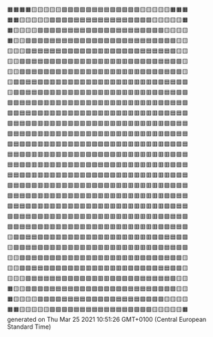 🟧🟧🟧🟧🟨🟨🟨🟨🟨🟩🟩🟩🟩🟩🟦🟦🟦🟩🟩🟩🟩🟩🟨🟨🟨🟨🟨🟧🟧🟧  
🟧🟧🟨🟨🟨🟨🟨🟩🟩🟩🟩🟦🟦🟦🟦🟦🟦🟦🟦🟦🟩🟩🟩🟩🟨🟨🟨🟨🟨🟧  
🟧🟨🟨🟨🟨🟩🟩🟩🟩🟦🟦🟦🟦🟪🟪🟪🟪🟪🟦🟦🟦🟦🟩🟩🟩🟩🟨🟨🟨🟨  
🟧🟨🟨🟩🟩🟩🟩🟦🟦🟦🟦🟪🟪🟪🟪🟪🟪🟪🟪🟪🟦🟦🟦🟦🟩🟩🟩🟩🟨🟨  
🟨🟨🟨🟩🟦🟦🟦🟦🟦🟪🟪🟪🟪🟪🟥🟥🟥🟪🟪🟪🟪🟪🟦🟦🟦🟦🟦🟩🟨🟨  
🟨🟨🟩🟩🟦🟦🟪🟪🟪🟪🟪🟥🟥🟥🟥🟥🟥🟥🟥🟥🟪🟪🟪🟪🟪🟦🟦🟩🟩🟨  
🟨🟨🟩🟩🟦🟪🟪🟪🟪🟥🟥🟥🟥🟥🟥🟥🟥🟥🟥🟥🟥🟥🟪🟪🟪🟪🟦🟩🟩🟨  
🟨🟩🟩🟦🟦🟪🟪🟥🟥🟥🟥🟥🟥🟥🟥🟥🟥🟥🟥🟥🟥🟥🟥🟥🟪🟪🟦🟦🟩🟩  
🟨🟩🟩🟦🟦🟪🟪🟥🟥🟥🟥🟥🟥🟥🟥🟥🟥🟥🟥🟥🟥🟥🟥🟥🟪🟪🟦🟦🟩🟩  
🟩🟩🟦🟦🟪🟪🟥🟥🟥🟥🟥🟥🟥🟥🟥🟥🟥🟥🟥🟥🟥🟥🟥🟥🟥🟪🟪🟦🟦🟩  
🟩🟩🟦🟦🟪🟪🟥🟥🟥🟥🟥🟥🟥🟥🟥🟥🟥🟥🟥🟥🟥🟥🟥🟥🟥🟪🟪🟦🟦🟩  
🟩🟦🟦🟪🟪🟥🟥🟥🟥🟥🟥🟥🟥🟥🟥🟥🟥🟥🟥🟥🟥🟥🟥🟥🟥🟥🟪🟪🟦🟦  
🟩🟦🟦🟪🟪🟥🟥🟥🟥🟥🟥🟥🟥🟥🟥🟥🟥🟥🟥🟥🟥🟥🟥🟥🟥🟥🟪🟪🟦🟦  
🟩🟦🟪🟪🟪🟥🟥🟥🟥🟥🟥🟥🟥🟥🟪🟪🟪🟥🟥🟥🟥🟥🟥🟥🟥🟥🟪🟪🟪🟦  
🟦🟦🟪🟪🟥🟥🟥🟥🟥🟥🟥🟥🟥🟪🟪🟪🟪🟪🟥🟥🟥🟥🟥🟥🟥🟥🟥🟪🟪🟦  
🟦🟦🟪🟪🟥🟥🟥🟥🟥🟥🟥🟥🟥🟪🟪🟦🟪🟪🟥🟥🟥🟥🟥🟥🟥🟥🟥🟪🟪🟦  
🟦🟦🟪🟪🟥🟥🟥🟥🟥🟥🟥🟥🟥🟪🟪🟪🟪🟪🟥🟥🟥🟥🟥🟥🟥🟥🟥🟪🟪🟦  
🟩🟦🟪🟪🟪🟥🟥🟥🟥🟥🟥🟥🟥🟥🟪🟪🟪🟥🟥🟥🟥🟥🟥🟥🟥🟥🟪🟪🟪🟦  
🟩🟦🟦🟪🟪🟥🟥🟥🟥🟥🟥🟥🟥🟥🟥🟥🟥🟥🟥🟥🟥🟥🟥🟥🟥🟥🟪🟪🟦🟦  
🟩🟦🟦🟪🟪🟥🟥🟥🟥🟥🟥🟥🟥🟥🟥🟥🟥🟥🟥🟥🟥🟥🟥🟥🟥🟥🟪🟪🟦🟦  
🟩🟩🟦🟦🟪🟪🟥🟥🟥🟥🟥🟥🟥🟥🟥🟥🟥🟥🟥🟥🟥🟥🟥🟥🟥🟪🟪🟦🟦🟩  
🟩🟩🟦🟦🟪🟪🟥🟥🟥🟥🟥🟥🟥🟥🟥🟥🟥🟥🟥🟥🟥🟥🟥🟥🟥🟪🟪🟦🟦🟩  
🟨🟩🟩🟦🟦🟪🟪🟥🟥🟥🟥🟥🟥🟥🟥🟥🟥🟥🟥🟥🟥🟥🟥🟥🟪🟪🟦🟦🟩🟩  
🟨🟩🟩🟦🟦🟪🟪🟥🟥🟥🟥🟥🟥🟥🟥🟥🟥🟥🟥🟥🟥🟥🟥🟥🟪🟪🟦🟦🟩🟩  
🟨🟨🟩🟩🟦🟪🟪🟪🟪🟥🟥🟥🟥🟥🟥🟥🟥🟥🟥🟥🟥🟥🟪🟪🟪🟪🟦🟩🟩🟨  
🟨🟨🟩🟩🟦🟦🟪🟪🟪🟪🟪🟥🟥🟥🟥🟥🟥🟥🟥🟥🟪🟪🟪🟪🟪🟦🟦🟩🟩🟨  
🟨🟨🟨🟩🟦🟦🟦🟦🟦🟪🟪🟪🟪🟪🟥🟥🟥🟪🟪🟪🟪🟪🟦🟦🟦🟦🟦🟩🟨🟨  
🟧🟨🟨🟩🟩🟩🟩🟦🟦🟦🟦🟪🟪🟪🟪🟪🟪🟪🟪🟪🟦🟦🟦🟦🟩🟩🟩🟩🟨🟨  
🟧🟨🟨🟨🟨🟩🟩🟩🟩🟦🟦🟦🟦🟪🟪🟪🟪🟪🟦🟦🟦🟦🟩🟩🟩🟩🟨🟨🟨🟨  
🟧🟧🟨🟨🟨🟨🟨🟩🟩🟩🟩🟦🟦🟦🟦🟦🟦🟦🟦🟦🟩🟩🟩🟩🟨🟨🟨🟨🟨🟧  
generated on Thu Mar 25 2021 10:51:26 GMT+0100 (Central European Standard Time)  
